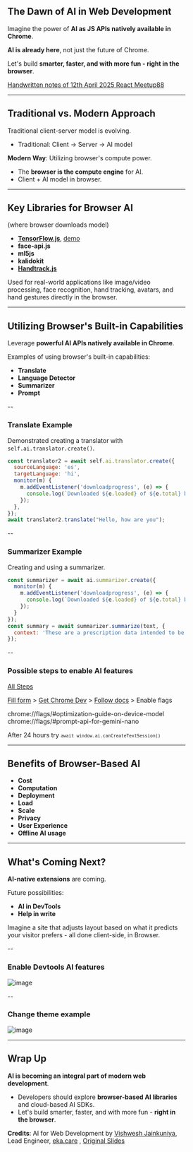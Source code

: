 <style>
* {
  box-sizing: border-box;
}

/* Create three equal columns that floats next to each other */
.column {
  float: left;
  width: 33.33%;
  padding: 10px;
  height: 300px; /* Should be removed. Only for demonstration */
}

/* Clear floats after the columns */
.row:after {
  content: "";
  display: table;
  clear: both;
}
</style>

## The Dawn of AI in Web Development

Imagine the power of **AI as JS APIs natively available in Chrome**.

**AI is already here**, not just the future of Chrome.

Let's build **smarter, faster, and with more fun - right in the browser**.

[Handwritten notes of 12th April 2025 React Meetup88](https://github.com/kurtzace/diary-2025/tree/main/seminars/reactmeetup88)

---

## Traditional vs. Modern Approach

Traditional client-server model is evolving.
*   Traditional: Client -> Server -> AI model

**Modern Way**: Utilizing browser's compute power.
*   The **browser is the compute engine** for AI.
*   Client + AI model in browser.

---

## Key Libraries for Browser AI
(where browser downloads model)
*   **[TensorFlow.js](https://www.tensorflow.org/js/models)**, [demo](https://holobooth.flutter.dev/#/)
*   **face-api.js**
*   **ml5js**
*   **kalidokit**
*   **[Handtrack.js](https://victordibia.com/handtrack.js/#/)**

Used for real-world applications like image/video processing, face recognition, hand tracking, avatars, and hand gestures directly in the browser.

---

## Utilizing Browser's Built-in Capabilities

Leverage **powerful AI APIs natively available in Chrome**.

Examples of using browser's built-in capabilities:
*   **Translate**
*   **Language Detector**
*   **Summarizer**
*   **Prompt**

--

### Translate Example

Demonstrated creating a translator with `self.ai.translator.create()`.

```javascript
const translator2 = await self.ai.translator.create({
  sourceLanguage: 'es',
  targetLanguage: 'hi',
  monitor(m) {
    m.addEventListener('downloadprogress', (e) => {
      console.log(`Downloaded ${e.loaded} of ${e.total} bytes.`);
    });
  },
});
await translator2.translate("Hello, how are you");
```


--

### Summarizer Example

Creating and using a summarizer.

```javascript
const summarizer = await ai.summarizer.create({
  monitor(m) {
    m.addEventListener('downloadprogress', (e) => {
      console.log(`Downloaded ${e.loaded} of ${e.total} bytes.`);
    });
  }
});
const summary = await summarizer.summarize(text, {
  context: 'These are a prescription data intended to be consumed by doctor.',
});
```

--

### Possible steps to enable AI features

[All Steps](https://www.youtube.com/watch?v=v7mQ_eaT4Gw)

[Fill form](https://docs.google.com/forms/d/e/1FAIpQLSfZXeiwj9KO9jMctffHPym88ln12xNWCrVkMY_u06WfSTulQg/viewform) > [Get Chrome Dev](https://www.google.com/chrome/dev/) > [Follow docs](https://docs.google.com/document/d/18otm-D9xhn_XyObbQrc1v7SI-7lBX3ynZkjEpiS1V04/edit?pli=1&tab=t.0) > Enable flags

chrome://flags/#optimization-guide-on-device-model
chrome://flags/#prompt-api-for-gemini-nano

After 24 hours try <small>`await window.ai.canCreateTextSession()`</small>


---

## Benefits of Browser-Based AI

*   **Cost**
*   **Computation**
*   **Deployment**
*   **Load**
*   **Scale**
*   **Privacy**
*   **User Experience**
*   **Offline AI usage**

---

## What's Coming Next?

**AI-native extensions** are coming.

Future possibilities:
*   **AI in DevTools**
*   **Help in write**

Imagine a site that adjusts layout based on what it predicts your visitor prefers - all done client-side, in Browser.

--

### Enable Devtools AI features
![image](./assets/chromeCanaryENableAI.gif)

--

### Change theme example
![image](./assets/askAIMakeThemeAsLight.gif)


---

## Wrap Up

**AI is becoming an integral part of modern web development**.

- Developers should explore **browser-based AI libraries** and cloud-based AI SDKs.
- Let's build smarter, faster, and with more fun - **right in the browser**.

**Credits**: AI for Web Development by [Vishwesh Jainkuniya](https://www.linkedin.com/in/jainkuniya/), Lead Engineer, [eka.care](http://eka.care/) , [Original Slides](https://t.co/rUFkFpVrp6)

```
